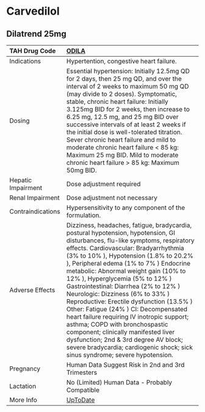 # Carvedilol

## Dilatrend 25mg

| TAH Drug Code      | [ODILA](https://www.tahsda.org.tw/drugs/hissearch.php?drug_code=ODILA)                                                                                                                                                                                                                                                                                                                                                                                                                                                                                                                                                                                                                                                                            |
|:-------------------|:--------------------------------------------------------------------------------------------------------------------------------------------------------------------------------------------------------------------------------------------------------------------------------------------------------------------------------------------------------------------------------------------------------------------------------------------------------------------------------------------------------------------------------------------------------------------------------------------------------------------------------------------------------------------------------------------------------------------------------------------------|
| Indications        | Hypertention, congestive heart failure.                                                                                                                                                                                                                                                                                                                                                                                                                                                                                                                                                                                                                                                                                                           |
| Dosing             | Essential hypertension: Initially 12.5mg QD for 2 days, then 25 mg QD, and over the interval of 2 weeks to maximum 50 mg QD (may divide to 2 doses). Symptomatic, stable, chronic heart failure: Initially 3.125mg BID for 2 weeks, then increase to 6.25 mg, 12.5 mg, and 25 mg BID over successive intervals of at least 2 weeks if the initial dose is well-tolerated titration. Sever chronic heart failure and mild to moderate chronic heart failure < 85 kg: Maximum 25 mg BID. Mild to moderate chronic heart failure > 85 kg: Maximum 50mg BID.                                                                                                                                                                                          |
| Hepatic Impairment | Dose adjustment required                                                                                                                                                                                                                                                                                                                                                                                                                                                                                                                                                                                                                                                                                                                          |
| Renal Impairment   | Dose adjustment not necessary                                                                                                                                                                                                                                                                                                                                                                                                                                                                                                                                                                                                                                                                                                                     |
| Contraindications  | Hypersensitivity to any component of the formulation.                                                                                                                                                                                                                                                                                                                                                                                                                                                                                                                                                                                                                                                                                             |
| Adverse Effects    | Dizziness, headaches, fatigue, bradycardia, postural hypotension, hypotension, GI disturbances, flu-like symptoms, respiratory effects. Cardiovascular: Bradyarrhythmia (3% to 10% ), Hypotension (1.8% to 20.2% ), Peripheral edema (1% to 7% ) Endocrine metabolic: Abnormal weight gain (10% to 12% ), Hyperglycemia (5% to 12% ) Gastrointestinal: Diarrhea (2% to 12% ) Neurologic: Dizziness (6% to 33% ) Reproductive: Erectile dysfunction (13.5% ) Other: Fatigue (24% ) CI: Decompensated heart failure requiring IV inotropic support; asthma; COPD with bronchospastic component; clinically manifested liver dysfunction; 2nd & 3rd degree AV block; severe bradycardia; cardiogenic shock; sick sinus syndrome; severe hypotension. |
| Pregnancy          | Human Data Suggest Risk in 2nd and 3rd Trimesters                                                                                                                                                                                                                                                                                                                                                                                                                                                                                                                                                                                                                                                                                                 |
| Lactation          | No (Limited) Human Data - Probably Compatible                                                                                                                                                                                                                                                                                                                                                                                                                                                                                                                                                                                                                                                                                                     |
| More Info          | [UpToDate](https://www.uptodate.com/contents/carvedilol-drug-information)                                                                                                                                                                                                                                                                                                                                                                                                                                                                                                                                                                                                                                                                         |

